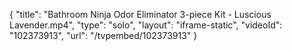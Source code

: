{
    "title": "Bathroom Ninja Odor Eliminator 3-piece Kit - Luscious Lavender.mp4",
    "type": "solo",
    "layout": "iframe-static",
    "videoId": "102373913",
    "url": "\/tvpembed\/102373913"
}